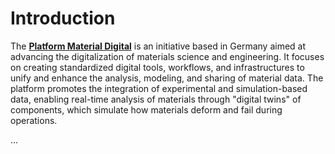 # Introduction

The **[Platform Material Digital](https://www.materialdigital.de/)** is an initiative based in Germany aimed at advancing the digitalization of materials science and engineering. It focuses on creating standardized digital tools, workflows, and infrastructures to unify and enhance the analysis, modeling, and sharing of material data. The platform promotes the integration of experimental and simulation-based data, enabling real-time analysis of materials through "digital twins" of components, which simulate how materials deform and fail during operations.

...

